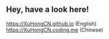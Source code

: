 ## Hey, have a look here!
https://XuHongCN.github.io  (English) <br>
https://XuHongCN.coding.me (Chinese)

